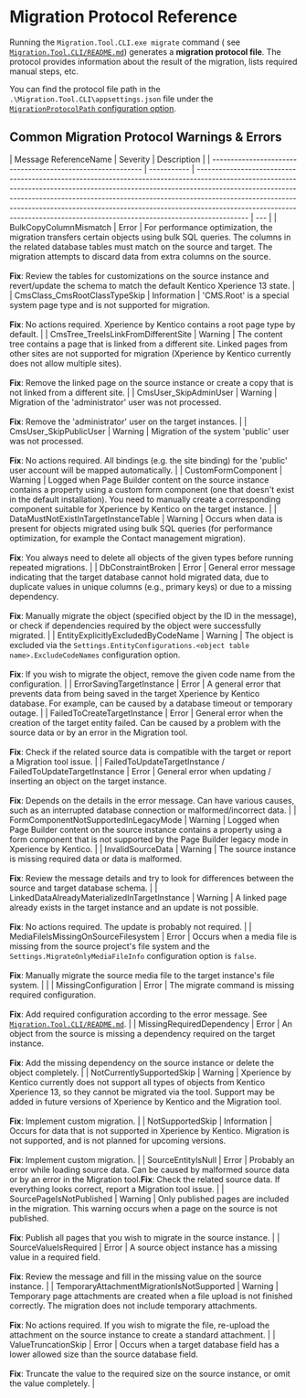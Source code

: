# Migration Protocol Reference

Running the `Migration.Tool.CLI.exe migrate` command (
see [`Migration.Tool.CLI/README.md`](/Migration.Tool.CLI/README.md)) generates a **migration protocol file**. The
protocol provides information about the result of the migration, lists required manual steps, etc.

You can find the protocol file path in the `.\Migration.Tool.CLI\appsettings.json` file under the [`MigrationProtocolPath` configuration option](/Migration.Tool.CLI/README.md#Configuration).

## Common Migration Protocol Warnings & Errors

| Message ReferenceName                                       | Severity    | Description                                                                                                                                                                                                                                                                                                                                                                                                          |
| ----------------------------------------------------------- | ----------- | -------------------------------------------------------------------------------------------------------------------------------------------------------------------------------------------------------------------------------------------------------------------------------------------------------------------------------------------------------------------------------------------------------------------- | --- |
| BulkCopyColumnMismatch                                      | Error       | For performance optimization, the migration transfers certain objects using bulk SQL queries. The columns in the related database tables must match on the source and target. The migration attempts to discard data from extra columns on the source.<br /><br />**Fix**: Review the tables for customizations on the source instance and revert/update the schema to match the default Kentico Xperience 13 state. |
| CmsClass_CmsRootClassTypeSkip                               | Information | 'CMS.Root' is a special system page type and is not supported for migration.<br /><br />**Fix**: No actions required. Xperience by Kentico contains a root page type by default.                                                                                                                                                                                                                                     |
| CmsTree_TreeIsLinkFromDifferentSite                         | Warning     | The content tree contains a page that is linked from a different site. Linked pages from other sites are not supported for migration (Xperience by Kentico currently does not allow multiple sites). <br /><br />**Fix**: Remove the linked page on the source instance or create a copy that is not linked from a different site.                                                                                   |
| CmsUser_SkipAdminUser                                       | Warning     | Migration of the 'administrator' user was not processed.<br /><br />**Fix**: Remove the 'administrator' user on the target instances.                                                                                                                                                                                                                                                                                |
| CmsUser_SkipPublicUser                                      | Warning     | Migration of the system 'public' user was not processed.<br /><br />**Fix**: No actions required. All bindings (e.g. the site binding) for the 'public' user account will be mapped automatically.                                                                                                                                                                                                                   |
| CustomFormComponent                                         | Warning     | Logged when Page Builder content on the source instance contains a property using a custom form component (one that doesn't exist in the default installation). You need to manually create a corresponding component suitable for Xperience by Kentico on the target instance.                                                                                                                                      |
| DataMustNotExistInTargetInstanceTable                       | Warning     | Occurs when data is present for objects migrated using bulk SQL queries (for performance optimization, for example the Contact management migration).<br /><br />**Fix**: You always need to delete all objects of the given types before running repeated migrations.                                                                                                                                               |
| DbConstraintBroken                                          | Error       | General error message indicating that the target database cannot hold migrated data, due to duplicate values in unique columns (e.g., primary keys) or due to a missing dependency.<br /><br />**Fix**: Manually migrate the object (specified object by the ID in the message), or check if dependencies required by the object were successfully migrated.                                                         |
| EntityExplicitlyExcludedByCodeName                          | Warning     | The object is excluded via the `Settings.EntityConfigurations.<object table name>.ExcludeCodeNames` configuration option.<br /><br />**Fix**: If you wish to migrate the object, remove the given code name from the configuration.                                                                                                                                                                                  |
| ErrorSavingTargetInstance                                   | Error       | A general error that prevents data from being saved in the target Xperience by Kentico database. For example, can be caused by a database timeout or temporary outage.                                                                                                                                                                                                                                               |
| FailedToCreateTargetInstance                                | Error       | General error when the creation of the target entity failed. Can be caused by a problem with the source data or by an error in the Migration tool.<br /><br />**Fix**: Check if the related source data is compatible with the target or report a Migration tool issue.                                                                                                                                              |
| FailedToUpdateTargetInstance / FailedToUpdateTargetInstance | Error       | General error when updating / inserting an object on the target instance.<br /><br />**Fix**: Depends on the details in the error message. Can have various causes, such as an interrupted database connection or malformed/incorrect data.                                                                                                                                                                          |
| FormComponentNotSupportedInLegacyMode                       | Warning     | Logged when Page Builder content on the source instance contains a property using a form component that is not supported by the Page Builder legacy mode in Xperience by Kentico.                                                                                                                                                                                                                                    |
| InvalidSourceData                                           | Warning     | The source instance is missing required data or data is malformed.<br /><br />**Fix**: Review the message details and try to look for differences between the source and target database schema.                                                                                                                                                                                                                     |
| LinkedDataAlreadyMaterializedInTargetInstance               | Warning     | A linked page already exists in the target instance and an update is not possible.<br /><br />**Fix**: No actions required. The update is probably not required.                                                                                                                                                                                                                                                     |
| MediaFileIsMissingOnSourceFilesystem                        | Error       | Occurs when a media file is missing from the source project's file system and the `Settings.MigrateOnlyMediaFileInfo` configuration option is `false`.<br /><br />**Fix**: Manually migrate the source media file to the target instance's file system.                                                                                                                                                              |     |
| MissingConfiguration                                        | Error       | The migrate command is missing required configuration.<br /><br />**Fix**: Add required configuration according to the error message. See [`Migration.Tool.CLI/README.md`](/Migration.Tool.CLI/README.md).                                                                                                                                                                                                           |
| MissingRequiredDependency                                   | Error       | An object from the source is missing a dependency required on the target instance.<br /><br />**Fix**: Add the missing dependency on the source instance or delete the object completely.                                                                                                                                                                                                                            |
| NotCurrentlySupportedSkip                                   | Warning     | Xperience by Kentico currently does not support all types of objects from Kentico Xperience 13, so they cannot be migrated via the tool. Support may be added in future versions of Xperience by Kentico and the Migration tool.<br /><br />**Fix**: Implement custom migration.                                                                                                                                     |
| NotSupportedSkip                                            | Information | Occurs for data that is not supported in Xperience by Kentico. Migration is not supported, and is not planned for upcoming versions.<br /><br />**Fix**: Implement custom migration.                                                                                                                                                                                                                                 |
| SourceEntityIsNull                                          | Error       | Probably an error while loading source data. Can be caused by malformed source data or by an error in the Migration tool.**Fix**: Check the related source data. If everything looks correct, report a Migration tool issue.                                                                                                                                                                                         |
| SourcePageIsNotPublished                                    | Warning     | Only published pages are included in the migration. This warning occurs when a page on the source is not published.<br /><br />**Fix**: Publish all pages that you wish to migrate in the source instance.                                                                                                                                                                                                           |
| SourceValueIsRequired                                       | Error       | A source object instance has a missing value in a required field.<br /><br />**Fix**: Review the message and fill in the missing value on the source instance.                                                                                                                                                                                                                                                       |
| TemporaryAttachmentMigrationIsNotSupported                  | Warning     | Temporary page attachments are created when a file upload is not finished correctly. The migration does not include temporary attachments.<br /><br />**Fix**: No actions required. If you wish to migrate the file, re-upload the attachment on the source instance to create a standard attachment.                                                                                                                |
| ValueTruncationSkip                                         | Error       | Occurs when a target database field has a lower allowed size than the source database field.<br /><br />**Fix**: Truncate the value to the required size on the source instance, or omit the value completely.                                                                                                                                                                                                       |
